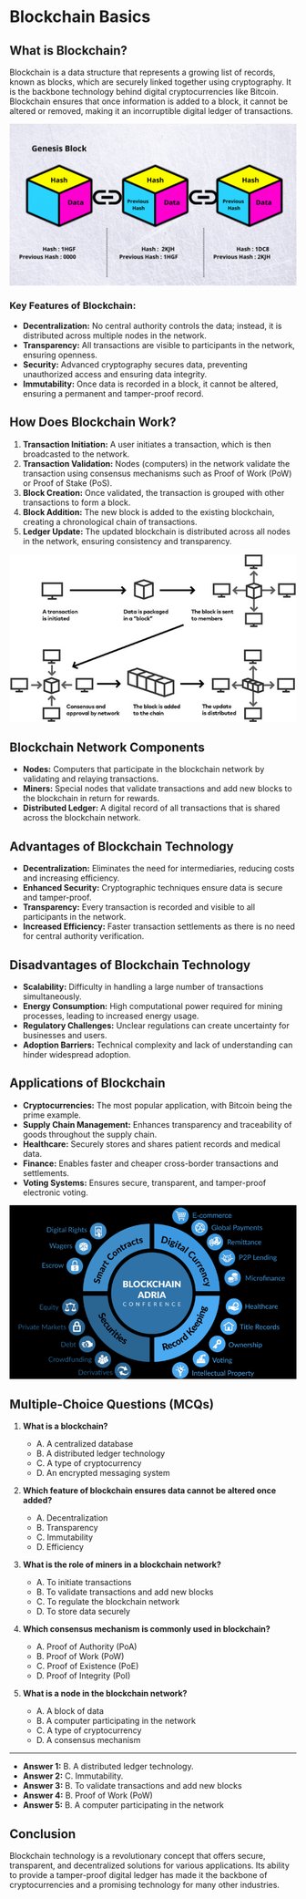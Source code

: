 # Blockchain Basics

## What is Blockchain?

Blockchain is a data structure that represents a growing list of records, known as blocks, which are securely linked together using cryptography. It is the backbone technology behind digital cryptocurrencies like Bitcoin. Blockchain ensures that once information is added to a block, it cannot be altered or removed, making it an incorruptible digital ledger of transactions.


<!-- ![Blockchain Introduction](../Images/Blockchain.gif) -->

<img src="../Images/Blockchain.gif" alt="Blockchain Introduction" width="600">

### Key Features of Blockchain:

- **Decentralization:** No central authority controls the data; instead, it is distributed across multiple nodes in the network.
- **Transparency:** All transactions are visible to participants in the network, ensuring openness.
- **Security:** Advanced cryptography secures data, preventing unauthorized access and ensuring data integrity.
- **Immutability:** Once data is recorded in a block, it cannot be altered, ensuring a permanent and tamper-proof record.

## How Does Blockchain Work?

1. **Transaction Initiation:** A user initiates a transaction, which is then broadcasted to the network.
2. **Transaction Validation:** Nodes (computers) in the network validate the transaction using consensus mechanisms such as Proof of Work (PoW) or Proof of Stake (PoS).
3. **Block Creation:** Once validated, the transaction is grouped with other transactions to form a block.
4. **Block Addition:** The new block is added to the existing blockchain, creating a chronological chain of transactions.
5. **Ledger Update:** The updated blockchain is distributed across all nodes in the network, ensuring consistency and transparency.

![How Blockchain works](../Images/How-Blockchain-works.png)

## Blockchain Network Components

- **Nodes:** Computers that participate in the blockchain network by validating and relaying transactions.
- **Miners:** Special nodes that validate transactions and add new blocks to the blockchain in return for rewards.
- **Distributed Ledger:** A digital record of all transactions that is shared across the blockchain network.

## Advantages of Blockchain Technology

- **Decentralization:** Eliminates the need for intermediaries, reducing costs and increasing efficiency.
- **Enhanced Security:** Cryptographic techniques ensure data is secure and tamper-proof.
- **Transparency:** Every transaction is recorded and visible to all participants in the network.
- **Increased Efficiency:** Faster transaction settlements as there is no need for central authority verification.

## Disadvantages of Blockchain Technology

- **Scalability:** Difficulty in handling a large number of transactions simultaneously.
- **Energy Consumption:** High computational power required for mining processes, leading to increased energy usage.
- **Regulatory Challenges:** Unclear regulations can create uncertainty for businesses and users.
- **Adoption Barriers:** Technical complexity and lack of understanding can hinder widespread adoption.

## Applications of Blockchain

- **Cryptocurrencies:** The most popular application, with Bitcoin being the prime example.
- **Supply Chain Management:** Enhances transparency and traceability of goods throughout the supply chain.
- **Healthcare:** Securely stores and shares patient records and medical data.
- **Finance:** Enables faster and cheaper cross-border transactions and settlements.
- **Voting Systems:** Ensures secure, transparent, and tamper-proof electronic voting.

![Blockchain Introduction](../Images/Broad-areas-of-applications-of-blockchain-technology-6.png)

## Multiple-Choice Questions (MCQs)

1. **What is a blockchain?**

   - A. A centralized database
   - B. A distributed ledger technology
   - C. A type of cryptocurrency
   - D. An encrypted messaging system

2. **Which feature of blockchain ensures data cannot be altered once added?**

   - A. Decentralization
   - B. Transparency
   - C. Immutability
   - D. Efficiency

3. **What is the role of miners in a blockchain network?**

   - A. To initiate transactions
   - B. To validate transactions and add new blocks
   - C. To regulate the blockchain network
   - D. To store data securely

4. **Which consensus mechanism is commonly used in blockchain?**

   - A. Proof of Authority (PoA)
   - B. Proof of Work (PoW)
   - C. Proof of Existence (PoE)
   - D. Proof of Integrity (PoI)

5. **What is a node in the blockchain network?**
   - A. A block of data
   - B. A computer participating in the network
   - C. A type of cryptocurrency
   - D. A consensus mechanism

---

- **Answer 1:** B. A distributed ledger technology.
- **Answer 2:** C. Immutability.
- **Answer 3:** B. To validate transactions and add new blocks
- **Answer 4:** B. Proof of Work (PoW)
- **Answer 5:** B. A computer participating in the network

## Conclusion

Blockchain technology is a revolutionary concept that offers secure, transparent, and decentralized solutions for various applications. Its ability to provide a tamper-proof digital ledger has made it the backbone of cryptocurrencies and a promising technology for many other industries.
